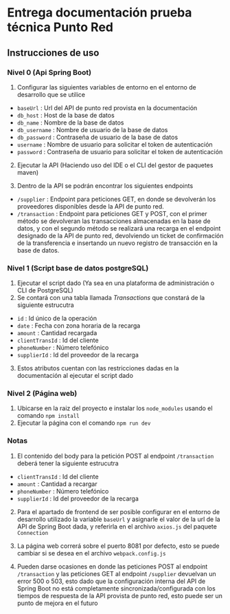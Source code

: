 # Entrega documentación prueba técnica Punto Red
 
## Instrucciones de uso

### Nivel 0 (Api Spring Boot)

1) Configurar las siguientes variables de entorno en el entorno de desarrollo que se utilice

- `baseUrl` : Url del API de punto red provista en la documentación
- `db_host` : Host de la base de datos
- `db_name` : Nombre de la base de datos
- `db_username` : Nombre de usuario de la base de datos
- `db_password` : Contraseña de usuario de la base de datos
- `username` : Nombre de usuario para solicitar el token de autenticación
- `password` : Contraseña de usuario para solicitar el token de autenticación

2) Ejecutar la API (Haciendo uso del IDE o el CLI del gestor de paquetes maven)

3) Dentro de la API se podrán encontrar los siguientes endpoints

- `/supplier` : Endpoint para peticiones GET, en donde se devolverán los proveedores disponibles desde la API de punto red.
- `/transaction` : Endpoint para peticiones GET y POST, con el primer método se devolveran las transacciones almacenadas en la base de datos, y con el segundo método se realizará una recarga en el endpoint designado de la API de punto red, devolviendo un ticket de confirmación de la transferencia e insertando un nuevo registro de transacción en la base de datos.

### Nivel 1 (Script base de datos postgreSQL)

1) Ejecutar el script dado (Ya sea en una plataforma de administración o CLI de PostgreSQL)
2) Se contará con una tabla llamada *Transactions* que constará de la siguiente estrucutra

- `id` : Id único de la operación
- `date` : Fecha con zona horaria de la recarga
- `amount` : Cantidad recargada
- `clientTransId` : Id del cliente
- `phoneNumber` : Número telefónico
- `supplierId` : Id del proveedor de la recarga

3) Estos atributos cuentan con las restricciones dadas en la documentación al ejecutar el script dado

### Nivel 2 (Página web)

1) Ubicarse en la raiz del proyecto e instalar los `node_modules` usando el comando `npm install`
2) Ejecutar la página con el comando `npm run dev`

### Notas

1) El contenido del body para la petición POST al endpoint `/transaction` deberá tener la siguiente estrucutra

- `clientTransId` : Id del cliente
- `amount` : Cantidad a recargar
- `phoneNumber` : Número telefónico
- `supplierId` : Id del proveedor de la recarga

2) Para el apartado de frontend de ser posible configurar en el entorno de desarrollo utilizado la variable `baseUrl` 
y asignarle el valor de la url de la API de Spring Boot dada, y referirla en el archivo `axios.js` del paquete `Connection`

3) La página web correrá sobre el puerto 8081 por defecto, esto se puede cambiar si se desea en el archivo `webpack.config.js`

4) Pueden darse ocasiones en donde las peticiones POST al endpoint `/transaction` y las peticiones GET al endpoint `/supplier`
devuelvan un error 500 o 503, esto dado que la configuración interna del API de Spring Boot no está completamente sincronizada/configurada
con los tiempos de respuesta de la API provista de punto red, esto puede ser un punto de mejora en el futuro
